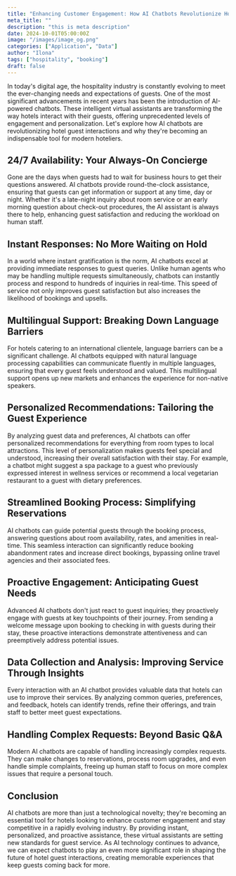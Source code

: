 ```yaml
---
title: "Enhancing Customer Engagement: How AI Chatbots Revolutionize Hotel Guest Interactions"
meta_title: ""
description: "this is meta description"
date: 2024-10-01T05:00:00Z
image: "/images/image_og.png"
categories: ["Application", "Data"]
author: "Ilona"
tags: ["hospitality", "booking"]
draft: false
---
```


In today's digital age, the hospitality industry is constantly evolving to meet the ever-changing needs and expectations of guests. One of the most significant advancements in recent years has been the introduction of AI-powered chatbots. These intelligent virtual assistants are transforming the way hotels interact with their guests, offering unprecedented levels of engagement and personalization. Let's explore how AI chatbots are revolutionizing hotel guest interactions and why they're becoming an indispensable tool for modern hoteliers.

## 24/7 Availability: Your Always-On Concierge
Gone are the days when guests had to wait for business hours to get their questions answered. AI chatbots provide round-the-clock assistance, ensuring that guests can get information or support at any time, day or night. Whether it's a late-night inquiry about room service or an early morning question about check-out procedures, the AI assistant is always there to help, enhancing guest satisfaction and reducing the workload on human staff.

## Instant Responses: No More Waiting on Hold
In a world where instant gratification is the norm, AI chatbots excel at providing immediate responses to guest queries. Unlike human agents who may be handling multiple requests simultaneously, chatbots can instantly process and respond to hundreds of inquiries in real-time. This speed of service not only improves guest satisfaction but also increases the likelihood of bookings and upsells.

## Multilingual Support: Breaking Down Language Barriers
For hotels catering to an international clientele, language barriers can be a significant challenge. AI chatbots equipped with natural language processing capabilities can communicate fluently in multiple languages, ensuring that every guest feels understood and valued. This multilingual support opens up new markets and enhances the experience for non-native speakers.

## Personalized Recommendations: Tailoring the Guest Experience
By analyzing guest data and preferences, AI chatbots can offer personalized recommendations for everything from room types to local attractions. This level of personalization makes guests feel special and understood, increasing their overall satisfaction with their stay. For example, a chatbot might suggest a spa package to a guest who previously expressed interest in wellness services or recommend a local vegetarian restaurant to a guest with dietary preferences.

## Streamlined Booking Process: Simplifying Reservations
AI chatbots can guide potential guests through the booking process, answering questions about room availability, rates, and amenities in real-time. This seamless interaction can significantly reduce booking abandonment rates and increase direct bookings, bypassing online travel agencies and their associated fees.

## Proactive Engagement: Anticipating Guest Needs
Advanced AI chatbots don't just react to guest inquiries; they proactively engage with guests at key touchpoints of their journey. From sending a welcome message upon booking to checking in with guests during their stay, these proactive interactions demonstrate attentiveness and can preemptively address potential issues.

## Data Collection and Analysis: Improving Service Through Insights
Every interaction with an AI chatbot provides valuable data that hotels can use to improve their services. By analyzing common queries, preferences, and feedback, hotels can identify trends, refine their offerings, and train staff to better meet guest expectations.

## Handling Complex Requests: Beyond Basic Q&A
Modern AI chatbots are capable of handling increasingly complex requests. They can make changes to reservations, process room upgrades, and even handle simple complaints, freeing up human staff to focus on more complex issues that require a personal touch.

## Conclusion
AI chatbots are more than just a technological novelty; they're becoming an essential tool for hotels looking to enhance customer engagement and stay competitive in a rapidly evolving industry. By providing instant, personalized, and proactive assistance, these virtual assistants are setting new standards for guest service. As AI technology continues to advance, we can expect chatbots to play an even more significant role in shaping the future of hotel guest interactions, creating memorable experiences that keep guests coming back for more.
